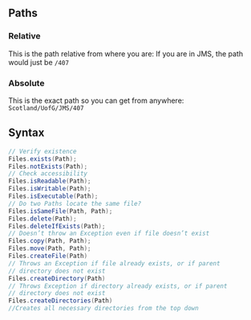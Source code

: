 ## Paths
### Relative
This is the path relative from where you are:
If you are in JMS, the path would just be `/407`
### Absolute
This is the exact path so you can get from anywhere:
`Scotland/UofG/JMS/407`
## Syntax
```java
// Verify existence
Files.exists(Path);
Files.notExists(Path);
// Check accessibility
Files.isReadable(Path);
Files.isWritable(Path);
Files.isExecutable(Path);
// Do two Paths locate the same file?
Files.isSameFile(Path, Path);
Files.delete(Path);
Files.deleteIfExists(Path);
// Doesn’t throw an Exception even if file doesn’t exist
Files.copy(Path, Path);
Files.move(Path, Path);
Files.createFile(Path)
// Throws an Exception if file already exists, or if parent
// directory does not exist
Files.createDirectory(Path)
// Throws Exception if directory already exists, or if parent 
// directory does not exist
Files.createDirectories(Path)
//Creates all necessary directories from the top down
```